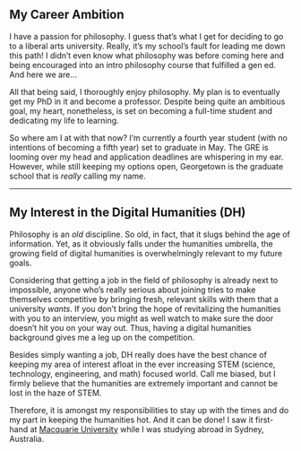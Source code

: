 ## My Career Ambition 
I have a passion for philosophy. I guess that’s what I get for deciding to go to a liberal arts university. Really, it’s my school’s fault for leading me down this path! I didn’t even know what philosophy was before coming here and being encouraged into an intro philosophy course that fulfilled a gen ed. And here we are… 

All that being said, I thoroughly enjoy philosophy. My plan is to eventually get my PhD in it and become a professor. Despite being quite an ambitious goal, my heart, nonetheless, is set on becoming a full-time student and dedicating my life to learning. 

So where am I at with that now? I’m currently a fourth year student (with no intentions of becoming a fifth year) set to graduate in May. The GRE is looming over my head and application deadlines are whispering in my ear. However, while still keeping my options open, Georgetown is the graduate school that is _really_ calling my name. 

---

## My Interest in the Digital Humanities (DH)
Philosophy is an _old_ discipline. So old, in fact, that it slugs behind the age of information. Yet, as it obviously falls under the humanities umbrella, the growing field of digital humanities is overwhelmingly relevant to my future goals. 

Considering that getting a job in the field of philosophy is already next to impossible, anyone who’s really serious about joining tries to make themselves competitive by bringing fresh, relevant skills with them that a university _wants_. If you don’t bring the hope of revitalizing the humanities with you to an interview, you might as well watch to make sure the door doesn’t hit you on your way out. Thus, having a digital humanities background gives me a leg up on the competition. 

Besides simply wanting a job, DH really does have the best chance of keeping my area of interest afloat in the ever increasing STEM (science, technology, engineering, and math) focused world. Call me biased, but I firmly believe that the humanities are extremely important and cannot be lost in the haze of STEM. 

Therefore, it is amongst my responsibilities to stay up with the times and do my part in keeping the humanities hot. And it can be done! I saw it first-hand at [Macquarie University](https://www.mq.edu.au/faculty-of-arts/departments-and-schools/department-of-philosophy) while I was studying abroad in Sydney, Australia. 
